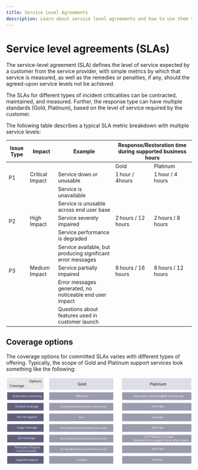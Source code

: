 ```yaml
---
title: Service Level Agreements
description: Learn about service level agreements and how to use them to support your Adobe Commerce implementation.
---
```


# Service level agreements (SLAs)

The service-level agreement (SLA) defines the level of service expected by a customer from the service provider, with simple metrics by which that service is measured, as well as the remedies or penalties, if any, should the agreed-upon service levels not be achieved.

The SLAs for different types of incident criticalities can be contracted, maintained, and measured. Further, the response type can have multiple standards (Gold, Platinum), based on the level of service required by the customer.

The following table describes a typical SLA metric breakdown with multiple service levels:

<table>
<thead>
  <tr>
    <th>Issue Type</th>
    <th>Impact</th>
    <th>Example</th>
    <th colspan="2">Response/Restoration time during supported business hours</th>
  </tr>
</thead>
<tbody>
  <tr>
    <td colspan="3"></td>
    <td>Gold</td>
    <td>Platinum</td>
  </tr>
  <tr>
    <td>P1</td>
    <td>Critical Impact</td>
    <td>Service down or unusable</td>
    <td>1 hour / 4hours</td>
    <td>1 hour / 4 hours</td>
  </tr>
  <tr>
    <td></td>
    <td></td>
    <td>Service is unavailable</td>
    <td></td>
    <td></td>
  </tr>
  <tr>
    <td></td>
    <td></td>
    <td>Service is unusable across end user base</td>
    <td></td>
    <td></td>
  </tr>
  <tr>
    <td>P2</td>
    <td>High Impact</td>
    <td>Service severely impaired</td>
    <td>2 hours / 12 hours</td>
    <td>2 hours / 8 hours</td>
  </tr>
  <tr>
    <td></td>
    <td></td>
    <td>Service performance is degraded</td>
    <td></td>
    <td></td>
  </tr>
  <tr>
    <td></td>
    <td></td>
    <td>Service available, but producing significant error messages</td>
    <td></td>
    <td></td>
  </tr>
  <tr>
    <td>P3</td>
    <td>Medium Impact</td>
    <td>Service partially impaired</td>
    <td>8 hours / 16 hours</td>
    <td>8 hours / 12 hours</td>
  </tr>
  <tr>
    <td></td>
    <td></td>
    <td>Error messages generated, no noticeable end user impact</td>
    <td></td>
    <td></td>
  </tr>
  <tr>
    <td></td>
    <td></td>
    <td>Questions about features used in customer launch</td>
    <td></td>
    <td></td>
  </tr>
</tbody>
</table>

## Coverage options

The coverage options for committed SLAs varies with different types of offering. Typically, the scope of Gold and Platinum support services look something like the following:

![Infographic showing SLA coverage options](../../assets/playbooks/sla-coverage-options.svg)
